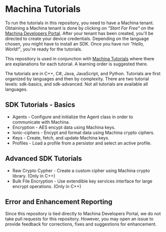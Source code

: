 # Machina Tutorials
To run the tutorials in this repository, you need to have a Machina tenant. Obtaining a Machina tenant is done by clicking on *"Start For Free"* on the [Machina Developers Portal](https://ionic.com/developers). After your tenant has been created, you'll be directed to create your device credentials. Depending on the language chosen, you might have to install an SDK.  Once you have run *"Hello, World!"*, you're ready for the tutorials.

This repository is used in conjunction with [Machina Tutorials](https://dev.ionic.com/tutorials) where there are explanations for each tutorial.  A learning order is suggested there.

The tutorials are in C++, C#, Java, JavaScript, and Python. Tutorials are first organized by
languages and then by complexity.  There are two tutorial levels: sdk-basics, and sdk-advanced.
Not all tutorials are available all languages.

## SDK Tutorials - Basics

* Agents - Configure and initialize the Agent class in order to communicate with Machina.
* Encryption - AES encypt data using Machina keys.
* Ionic-ciphers - Encypt and format data using Machina crypto ciphers.
* Keys - Create, fetch, and update Machina keys.
* Profiles - Load a profile from a persistor and select an active profile.

## Advanced SDK Tutorials

* Raw Crypto Cypher - Create a custom cipher using Machina crypto library. (Only in C++)
* Bulk File Encryption - Use extendible key services interface for large encrypt operations.  (Only in C++)

## Error and Enhancement Reporting
Since this repository is tied directly to Machina Developers Portal, we do not take pull requests for this repository. However, you may open an issue to provide feedback for corrections, fixes and suggestions for enhancement.
